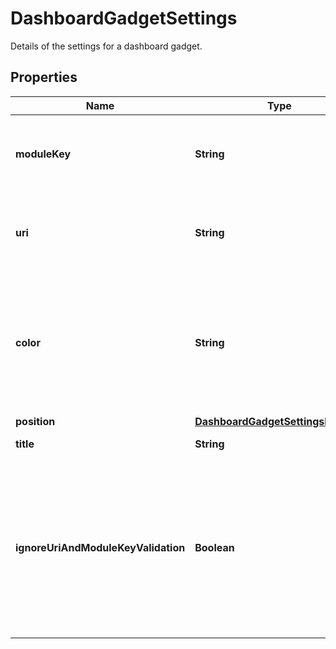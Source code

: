 

# DashboardGadgetSettings

Details of the settings for a dashboard gadget.

## Properties

| Name | Type | Description | Notes |
|------------ | ------------- | ------------- | -------------|
|**moduleKey** | **String** | The module key of the gadget type. Can&#39;t be provided with &#x60;uri&#x60;. |  [optional] |
|**uri** | **String** | The URI of the gadget type. Can&#39;t be provided with &#x60;moduleKey&#x60;. |  [optional] |
|**color** | **String** | The color of the gadget. Should be one of &#x60;blue&#x60;, &#x60;red&#x60;, &#x60;yellow&#x60;, &#x60;green&#x60;, &#x60;cyan&#x60;, &#x60;purple&#x60;, &#x60;gray&#x60;, or &#x60;white&#x60;. |  [optional] |
|**position** | [**DashboardGadgetSettingsPosition**](DashboardGadgetSettingsPosition.md) |  |  [optional] |
|**title** | **String** | The title of the gadget. |  [optional] |
|**ignoreUriAndModuleKeyValidation** | **Boolean** | Whether to ignore the validation of module key and URI. For example, when a gadget is created that is a part of an application that isn&#39;t installed. |  [optional] |



